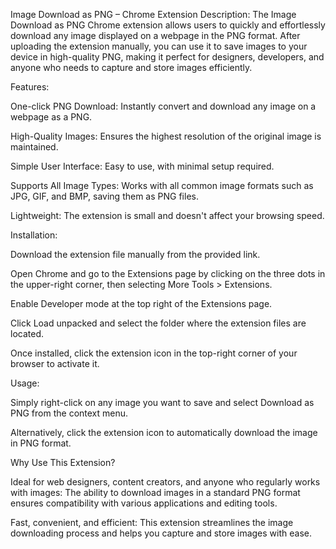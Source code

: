 Image Download as PNG – Chrome Extension
Description:
The Image Download as PNG Chrome extension allows users to quickly and effortlessly download any image displayed on a webpage in the PNG format. After uploading the extension manually, you can use it to save images to your device in high-quality PNG, making it perfect for designers, developers, and anyone who needs to capture and store images efficiently.

Features:

One-click PNG Download: Instantly convert and download any image on a webpage as a PNG.

High-Quality Images: Ensures the highest resolution of the original image is maintained.

Simple User Interface: Easy to use, with minimal setup required.

Supports All Image Types: Works with all common image formats such as JPG, GIF, and BMP, saving them as PNG files.

Lightweight: The extension is small and doesn't affect your browsing speed.

Installation:

Download the extension file manually from the provided link.

Open Chrome and go to the Extensions page by clicking on the three dots in the upper-right corner, then selecting More Tools > Extensions.

Enable Developer mode at the top right of the Extensions page.

Click Load unpacked and select the folder where the extension files are located.

Once installed, click the extension icon in the top-right corner of your browser to activate it.

Usage:

Simply right-click on any image you want to save and select Download as PNG from the context menu.

Alternatively, click the extension icon to automatically download the image in PNG format.

Why Use This Extension?

Ideal for web designers, content creators, and anyone who regularly works with images: The ability to download images in a standard PNG format ensures compatibility with various applications and editing tools.

Fast, convenient, and efficient: This extension streamlines the image downloading process and helps you capture and store images with ease.
